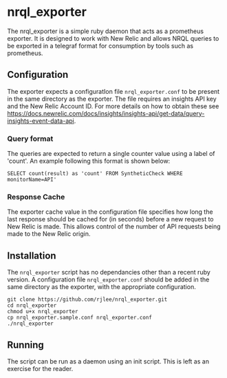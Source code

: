 # nrql_exporter

The nrql_exporter is a simple ruby daemon that acts as a prometheus exporter.  It is designed to work with New Relic and allows NRQL queries to be exported in a telegraf format for consumption by tools such as prometheus.

## Configuration

The exporter expects a configuratIon file `nrql_exporter.conf` to be present in the same directory as the exporter.  The file requires an insights API key and the New Relic Account ID.  For more details on how to obtain these see https://docs.newrelic.com/docs/insights/insights-api/get-data/query-insights-event-data-api.

### Query format

The queries are expected to return a single counter value using a label of 'count'.  An example following this format is shown below:

```
SELECT count(result) as 'count' FROM SyntheticCheck WHERE monitorName=API'
```

### Response Cache

The exporter cache value in the configuration file specifies how long the last response should be cached for (in seconds) before a new request to New Relic is made.  This allows control of the number of API requests being made to the New Relic origin.

## Installation

The `nrql_exporter` script has no dependancies other than a recent ruby version.  A configuration file `nrql_exporter.conf` should be added in the same directory as the exporter, with the appropriate configuration.

```
git clone https://github.com/rjlee/nrql_exporter.git
cd nrql_exporter
chmod u+x nrql_exporter
cp nrql_exporter.sample.conf nrql_exporter.conf
./nrql_exporter
```

## Running

The script can be run as a daemon using an init script.  This is left as an exercise for the reader.
